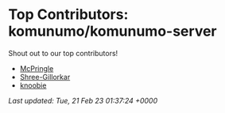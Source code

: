 # Top Contributors: komunumo/komunumo-server
Shout out to our top contributors!

- [McPringle](https://github.com/McPringle)
- [Shree-Gillorkar](https://github.com/Shree-Gillorkar)
- [knoobie](https://github.com/knoobie)


_Last updated: Tue, 21 Feb 23 01:37:24 +0000_